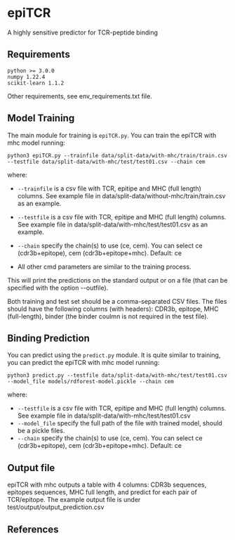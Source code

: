 # epiTCR
A highly sensitive predictor for TCR-peptide binding 


## Requirements
```text
python >= 3.0.0
numpy 1.22.4
scikit-learn 1.1.2
```
Other requirements, see env_requirements.txt file.

## Model Training
The main module for training is `epiTCR.py`. You can train the epiTCR with mhc model running:

```commandline
python3 epiTCR.py --trainfile data/split-data/with-mhc/train/train.csv --testfile data/split-data/with-mhc/test/test01.csv --chain cem
```
where:
- `--trainfile` is a csv file with TCR, epitipe and MHC (full length) columns. See example file in data/split-data/without-mhc/train/train.csv as an example.
- `--testfile` is a csv file with TCR, epitipe and MHC (full length) columns. See example file in data/split-data/with-mhc/test/test01.csv as an example.
- `--chain` specify the chain(s) to use (ce, cem). You can select ce (cdr3b+epitope), cem (cdr3b+epitope+mhc). Default: ce

- All other cmd parameters are similar to the training process. 

This will print the predictions on the standard output or on a file (that can be specified with the option --outfile).

Both training and test set should be a comma-separated CSV files. The files should have the following columns (with headers): CDR3b, epitope, MHC (full-length), binder (the binder coulmn is not required in the test file). 


## Binding Prediction

You can predict using the `predict.py` module.
It is quite similar to training, you can predict the epiTCR with mhc model running:
```commandline
python3 predict.py --testfile data/split-data/with-mhc/test/test01.csv --model_file models/rdforest-model.pickle --chain cem
```
where:
- `--testfile` is a csv file with TCR, epitipe and MHC (full length) columns. See example file in data/split-data/with-mhc/test/test01.csv
- `--model_file` specify the full path of the file with trained model, should be a pickle files.
- `--chain` specify the chain(s) to use (ce, cem). You can select ce (cdr3b+epitope), cem (cdr3b+epitope+mhc). Default: ce

## Output file 
epiTCR with mhc outputs a table with 4 columns: CDR3b sequences, epitopes sequences, MHC full length, and predict for each pair of TCR/epitope. The example output file is under test/output/output_prediction.csv


## References

